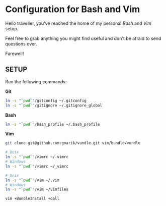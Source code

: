 Configuration for Bash and Vim
==============================

Hello traveller,
you've reached the home of my personal *Bash* and *Vim* setup.

Feel free to grab anything you might find useful and don't be afraid to send questions over.

Farewell!

SETUP
-----

Run the following commands:

__Git__
```bash
ln -s "`pwd`"/gitconfig ~/.gitconfig
ln -s "`pwd`"/gitignore ~/.gitignore_global
```

__Bash__
```bash
ln -s "`pwd`"/bash_profile ~/.bash_profile
```

__Vim__
```bash
git clone git@github.com:gmarik/vundle.git vim/bundle/vundle

# Unix
ln -s "`pwd`"/vimrc ~/.vimrc
# Windows
ln -s "`pwd`"/vimrc ~/_vimrc

# Unix
ln -s "`pwd`"/vim ~/.vim
# Windows
ln -s "`pwd`"/vim ~/vimfiles

vim +BundleInstall +qall
```
